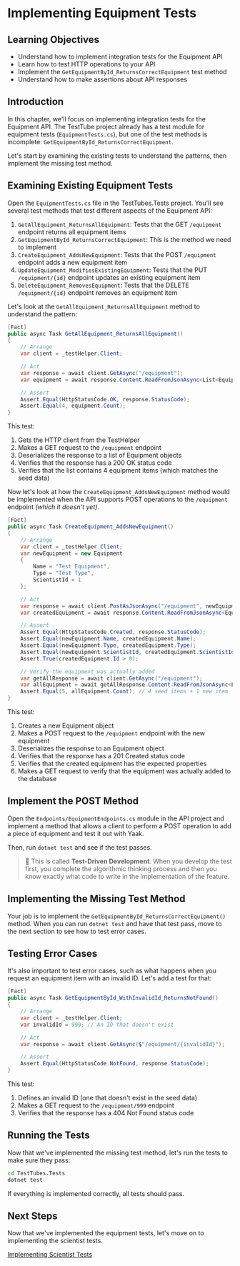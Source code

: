 # Implementing Equipment Tests

## Learning Objectives
- Understand how to implement integration tests for the Equipment API
- Learn how to test HTTP operations to your API
- Implement the `GetEquipmentById_ReturnsCorrectEquipment` test method
- Understand how to make assertions about API responses

## Introduction

In this chapter, we'll focus on implementing integration tests for the Equipment API. The TestTube project already has a test module for equipment tests (`EquipmentTests.cs`), but one of the test methods is incomplete: `GetEquipmentById_ReturnsCorrectEquipment`.

Let's start by examining the existing tests to understand the patterns, then implement the missing test method.

## Examining Existing Equipment Tests

Open the `EquipmentTests.cs` file in the TestTubes.Tests project. You'll see several test methods that test different aspects of the Equipment API:

1. `GetAllEquipment_ReturnsAllEquipment`: Tests that the GET `/equipment` endpoint returns all equipment items
2. `GetEquipmentById_ReturnsCorrectEquipment`: This is the method we need to implement
3. `CreateEquipment_AddsNewEquipment`: Tests that the POST `/equipment` endpoint adds a new equipment item
4. `UpdateEquipment_ModifiesExistingEquipment`: Tests that the PUT `/equipment/{id}` endpoint updates an existing equipment item
5. `DeleteEquipment_RemovesEquipment`: Tests that the DELETE `/equipment/{id}` endpoint removes an equipment item

Let's look at the `GetAllEquipment_ReturnsAllEquipment` method to understand the pattern:

```csharp
[Fact]
public async Task GetAllEquipment_ReturnsAllEquipment()
{
    // Arrange
    var client = _testHelper.Client;

    // Act
    var response = await client.GetAsync("/equipment");
    var equipment = await response.Content.ReadFromJsonAsync<List<Equipment>>();

    // Assert
    Assert.Equal(HttpStatusCode.OK, response.StatusCode);
    Assert.Equal(4, equipment.Count);
}
```

This test:
1. Gets the HTTP client from the TestHelper
2. Makes a GET request to the `/equipment` endpoint
3. Deserializes the response to a list of Equipment objects
4. Verifies that the response has a 200 OK status code
5. Verifies that the list contains 4 equipment items (which matches the seed data)

Now let's look at how the `CreateEquipment_AddsNewEquipment` method would be implemented when the API supports POST operations to the `/equipment` endpoint _(which it doesn't yet)_.

```csharp
[Fact]
public async Task CreateEquipment_AddsNewEquipment()
{
    // Arrange
    var client = _testHelper.Client;
    var newEquipment = new Equipment
    {
        Name = "Test Equipment",
        Type = "Test Type",
        ScientistId = 1
    };

    // Act
    var response = await client.PostAsJsonAsync("/equipment", newEquipment);
    var createdEquipment = await response.Content.ReadFromJsonAsync<Equipment>();

    // Assert
    Assert.Equal(HttpStatusCode.Created, response.StatusCode);
    Assert.Equal(newEquipment.Name, createdEquipment.Name);
    Assert.Equal(newEquipment.Type, createdEquipment.Type);
    Assert.Equal(newEquipment.ScientistId, createdEquipment.ScientistId);
    Assert.True(createdEquipment.Id > 0);

    // Verify the equipment was actually added
    var getAllResponse = await client.GetAsync("/equipment");
    var allEquipment = await getAllResponse.Content.ReadFromJsonAsync<List<Equipment>>();
    Assert.Equal(5, allEquipment.Count); // 4 seed items + 1 new item
}
```

This test:
1. Creates a new Equipment object
2. Makes a POST request to the `/equipment` endpoint with the new equipment
3. Deserializes the response to an Equipment object
4. Verifies that the response has a 201 Created status code
5. Verifies that the created equipment has the expected properties
6. Makes a GET request to verify that the equipment was actually added to the database

## Implement the POST Method

Open the `Endpoints/EquipmentEndpoints.cs` module in the API project and implement a method that allows a client to perform a POST operation to add a piece of equipment and test it out with Yaak.

Then, run `dotnet test` and see if the test passes.

> 📝 This is called **Test-Driven Development**. When you develop the test first, you complete the algorithmic thinking process and then you know exactly what code to write in the implementation of the feature.

## Implementing the Missing Test Method

Your job is to implement the `GetEquipmentById_ReturnsCorrectEquipment()` method. When you can run `dotnet test` and have that test pass, move to the next section to see how to test error cases.

## Testing Error Cases

It's also important to test error cases, such as what happens when you request an equipment item with an invalid ID. Let's add a test for that:

```csharp
[Fact]
public async Task GetEquipmentById_WithInvalidId_ReturnsNotFound()
{
    // Arrange
    var client = _testHelper.Client;
    var invalidId = 999; // An ID that doesn't exist

    // Act
    var response = await client.GetAsync($"/equipment/{invalidId}");

    // Assert
    Assert.Equal(HttpStatusCode.NotFound, response.StatusCode);
}
```

This test:
1. Defines an invalid ID (one that doesn't exist in the seed data)
2. Makes a GET request to the `/equipment/999` endpoint
3. Verifies that the response has a 404 Not Found status code

## Running the Tests

Now that we've implemented the missing test method, let's run the tests to make sure they pass:

```bash
cd TestTubes.Tests
dotnet test
```

If everything is implemented correctly, all tests should pass.

## Next Steps

Now that we've implemented the equipment tests, let's move on to implementing the scientist tests.

[Implementing Scientist Tests](./testtube-scientist-tests.md)